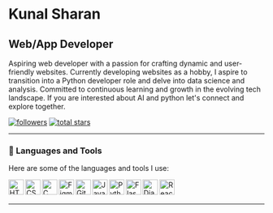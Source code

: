 # Kunal Sharan
## Web/App Developer 

Aspiring web developer with a passion for crafting dynamic and user-friendly websites.
Currently developing websites as a hobby, I aspire to transition into a Python developer role and delve into data science and analysis.
Committed to continuous learning and growth in the evolving tech landscape.
If you are interested about AI and python let's connect and explore together.

<p align="left">
<a href="https://github.com/Shenron07?tab=followers">
<img alt="followers" title="Follow me on Github" src="https://custom-icon-badges.demolab.com/github/followers/Shenron07?color=236ad3&labelColor=1155ba&style=for-the-badge&logo=person-add&label=Follow&logoColor=white"/></a>
<a href="https://github.com/Shenron07?tab=repositories&sort=stargazers">
<img alt="total stars" title="Total stars on GitHub" src="https://custom-icon-badges.demolab.com/github/stars/Shenron07?color=55960c&style=for-the-badge&labelColor=488207&logo=star"/></a>
</p>

---

### 🧰 Languages and Tools

Here are some of the languages and tools I use:

<img align="left" alt="HTML" width="30px" src="https://cdn.jsdelivr.net/gh/devicons/devicon/icons/html5/html5-original-wordmark.svg" />
<img align="left" alt="CSS" width="30px" src="https://cdn.jsdelivr.net/gh/devicons/devicon/icons/css3/css3-original.svg" />
<img align="left" alt="C" width="30px" src="https://cdn.jsdelivr.net/gh/devicons/devicon/icons/c/c-original.svg" />
<img align="left" alt="Figma" width="30px" src="https://cdn.jsdelivr.net/gh/devicons/devicon/icons/figma/figma-original.svg" />
<img align="left" alt="Git" width="30px" src="https://cdn.jsdelivr.net/gh/devicons/devicon/icons/git/git-original-wordmark.svg" />
<img align="left" alt="JavaScript" width="30px" src="https://cdn.jsdelivr.net/gh/devicons/devicon/icons/javascript/javascript-original.svg" />
<img align="left" alt="Python" width="30px" src="https://cdn.jsdelivr.net/gh/devicons/devicon/icons/python/python-original.svg" />
<img align="left" alt="Flask" width="30px" src="https://cdn.jsdelivr.net/gh/devicons/devicon/icons/flask/flask-original.svg" />
<img align="left" alt="Django" width="30px" src="https://cdn.jsdelivr.net/gh/devicons/devicon/icons/django/django-original.svg" />
<img align="left" alt="React" width="30px" src="https://cdn.jsdelivr.net/gh/devicons/devicon/icons/react/react-original.svg" />

<br/>
<br/>

---
